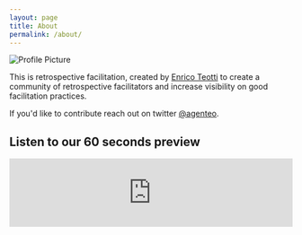 ```yaml
---
layout: page
title: About
permalink: /about/
---
```


<img src="{{ site.baseurl }}/assets/logo.png" title="Profile Picture" class="profile">

This is retrospective facilitation, created by [Enrico Teotti](http://teotti.com) to create a community of retrospective facilitators and increase visibility on good facilitation practices.

If you'd like to contribute reach out on twitter [@agenteo](http://twitter.com/agenteo). 

<div class="wrapper">
    <div class="post-header-container">
  <h2 class="post-header">Listen to our 60 seconds preview</h2>
  <iframe src="https://www.podbean.com/media/player/x8ken-a8519a?from=yiiadmin&download=1&version=1&skin=1&btn-skin=107&auto=0&download=1&pbad=1" height="122" width="100%" frameborder="0" scrolling="no" data-name="pb-iframe-player"></iframe>
  </div>
</div>